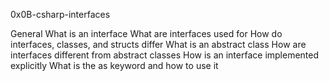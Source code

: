 0x0B-csharp-interfaces

General
What is an interface
What are interfaces used for
How do interfaces, classes, and structs differ
What is an abstract class
How are interfaces different from abstract classes
How is an interface implemented explicitly
What is the as keyword and how to use it
